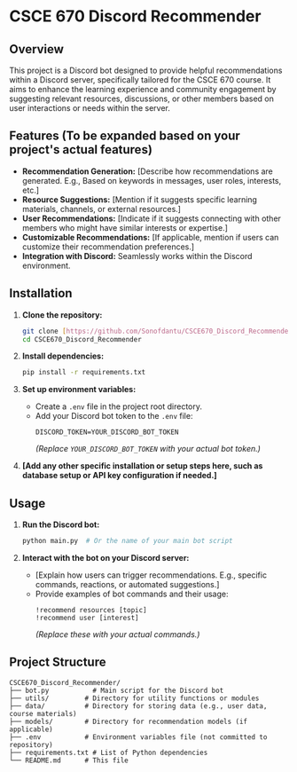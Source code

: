 # CSCE 670 Discord Recommender

## Overview

This project is a Discord bot designed to provide helpful recommendations within a Discord server, specifically tailored for the CSCE 670 course. It aims to enhance the learning experience and community engagement by suggesting relevant resources, discussions, or other members based on user interactions or needs within the server.

## Features (To be expanded based on your project's actual features)

* **Recommendation Generation:** [Describe how recommendations are generated. E.g., Based on keywords in messages, user roles, interests, etc.]
* **Resource Suggestions:** [Mention if it suggests specific learning materials, channels, or external resources.]
* **User Recommendations:** [Indicate if it suggests connecting with other members who might have similar interests or expertise.]
* **Customizable Recommendations:** [If applicable, mention if users can customize their recommendation preferences.]
* **Integration with Discord:** Seamlessly works within the Discord environment.

## Installation

1.  **Clone the repository:**
    ```bash
    git clone [https://github.com/Sonofdantu/CSCE670_Discord_Recommender.git](https://github.com/Sonofdantu/CSCE670_Discord_Recommender.git)
    cd CSCE670_Discord_Recommender
    ```

2.  **Install dependencies:**
    ```bash
    pip install -r requirements.txt
    ```

3.  **Set up environment variables:**
    * Create a `.env` file in the project root directory.
    * Add your Discord bot token to the `.env` file:
        ```
        DISCORD_TOKEN=YOUR_DISCORD_BOT_TOKEN
        ```
        *(Replace `YOUR_DISCORD_BOT_TOKEN` with your actual bot token.)*

4.  **[Add any other specific installation or setup steps here, such as database setup or API key configuration if needed.]**

## Usage

1.  **Run the Discord bot:**
    ```bash
    python main.py  # Or the name of your main bot script
    ```

2.  **Interact with the bot on your Discord server:**
    * [Explain how users can trigger recommendations. E.g., specific commands, reactions, or automated suggestions.]
    * Provide examples of bot commands and their usage:
        ```
        !recommend resources [topic]
        !recommend user [interest]
        ```
        *(Replace these with your actual commands.)*

## Project Structure
```
CSCE670_Discord_Recommender/
├── bot.py           # Main script for the Discord bot
├── utils/         # Directory for utility functions or modules
├── data/          # Directory for storing data (e.g., user data, course materials)
├── models/        # Directory for recommendation models (if applicable)
├── .env           # Environment variables file (not committed to repository)
├── requirements.txt # List of Python dependencies
└── README.md      # This file
```